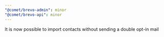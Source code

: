 ```yaml
---
"@comet/brevo-admin": minor
"@comet/brevo-api": minor
---
```


It is now possible to import contacts without sending a double opt-in mail
